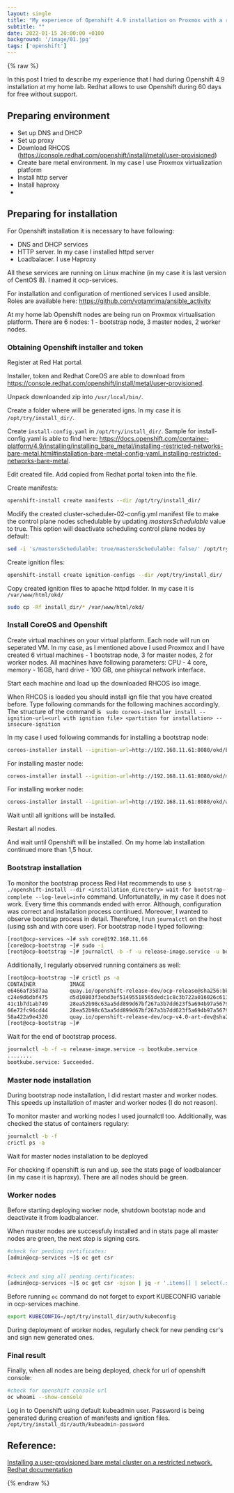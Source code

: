 ```yaml
---
layout: single
title: "My experience of Openshift 4.9 installation on Proxmox with a restricted network"
subtitle: ""
date: 2022-01-15 20:00:00 +0100
background: '/image/01.jpg'
tags: ['openshift']
---
```


{% raw %}

In this post I tried to describe my experience that I had during Openshift 4.9 installation at my home lab. Redhat allows to use Openshift during 60 days for free without support.

## Preparing environment

- Set up DNS and DHCP
- Set up proxy
- Download RHCOS (https://console.redhat.com/openshift/install/metal/user-provisioned)
- Create bare metal environment. In my case I use Proxmox virtualization platform
- Install http server
- Install haproxy
- 

## Preparing for installation 
For Openshift installation it is necessary to have following:
- DNS and DHCP services
- HTTP server. In my case I installed httpd server
- Loadbalacer. I use Haproxy

All these services are running on Linux machine (in my case it is last version of CentOS 8). I named it ocp-services.

For installation and configuration of mentioned services I used ansible. Roles are available here: https://github.com/votamrima/ansible_activity 

At my home lab Openshift nodes are being run on Proxmox virtualisation platform. There are 6 nodes: 1 - bootstrap node, 3 master nodes, 2 worker nodes.

### Obtaining Openshift installer and token
Register at Red Hat portal. 

Installer, token and Redhat CoreOS are able to download from https://console.redhat.com/openshift/install/metal/user-provisioned.

Unpack downloanded zip into ``/usr/local/bin/``.

Create a folder where will be generated igns. In my case it is ``/opt/try/install_dir/``.

Create ``install-config.yaml`` in ``/opt/try/install_dir/``. Sample for install-config.yaml is able to find here: https://docs.openshift.com/container-platform/4.9/installing/installing_bare_metal/installing-restricted-networks-bare-metal.html#installation-bare-metal-config-yaml_installing-restricted-networks-bare-metal. 

Edit created file. Add copied from Redhat portal token into the file.

Create manifests:

````bash
openshift-install create manifests --dir /opt/try/install_dir/
````

Modify the created cluster-scheduler-02-config.yml manifest file to make the control plane nodes schedulable by updating *mastersSchedulable* value to true. This option will deactivate scheduling control plane nodes by default:

````bash
sed -i 's/mastersSchedulable: true/mastersSchedulable: false/' /opt/try/install_dir/manifests/cluster-scheduler-02-config.yml
````

Create ignition files:

````bash
openshift-install create ignition-configs --dir /opt/try/install_dir/
````

Copy created ignition files to apache httpd folder. In my case it is ``/var/www/html/okd/``

````bash
sudo cp -Rf install_dir/* /var/www/html/okd/
````

### Install CoreOS and Openshift

Create virtual machines on your virtual platform. Each node will run on seperated VM. In my case, as I mentioned above I used Proxmox and I have created 6 virtual machines - 1 bootstrap node, 3 for master nodes, 2 for worker nodes. All machines have following parameters: CPU - 4 core, memory - 16GB, hard drive - 100 GB, one phisycal network interface. 

Start each machine and load up the downloaded RHCOS iso image. 

When RHCOS is loaded you should install ign file that you have created before. Type following commands for the following machines accordingly. The structure of the command is `` sudo coreos-installer install --ignition-url=<url with ignition file> <partition for installation> --insecure-ignition``


In my case I used following commands for installing a bootstrap node:

````bash
coreos-installer install --ignition-url=http://192.168.11.61:8080/okd/bootstrap.ign /dev/sda --insecure-ignition
````

For installing master node:

````bash
coreos-installer install --ignition-url=http://192.168.11.61:8080/okd/master.ign /dev/sda --insecure-ignition
````

For installing worker node:

````bash
coreos-installer install --ignition-url=http://192.168.11.61:8080/okd/worker.ign /dev/sda --insecure-ignition
````

Wait until all ignitions will be installed.

Restart all nodes. 

And wait until Openshift will be installed. On my home lab installation continued more than 1,5 hour. 

### Bootstrap installation

To monitor the bootstrap process Red Hat recommends to use ``$ ./openshift-install --dir <installation_directory> wait-for bootstrap-complete --log-level=info`` command. Unfortunatelly, in my case it does not work. Every time this commands ended with error. Although, configuration was correct and installation process continued. Moreover, I wanted to observe bootstap process in detail. Therefore, I run ``journalctl`` on the host (using ssh and with core user). For bootstrap node I typed following:

````bash
[root@ocp-services ~]# ssh core@192.168.11.66
[core@ocp-bootstrap ~]# sudo -i
[root@ocp-bootstrap ~]# journalctl -b -f -u release-image.service -u bootkube.service
````

Additionally, I regularly observed running containers as well:

````bash
[root@ocp-bootstrap ~]# crictl ps -a
CONTAINER           IMAGE                                                                                                                    CREATED              STATE               NAME                        ATTEMPT             POD ID
e6466af3587aa       quay.io/openshift-release-dev/ocp-release@sha256:bb1987fb718f81fb30bec4e0e1cd5772945269b77006576b02546cf84c77498e        About a minute ago   Running             cluster-version-operator    0                   811748d44e1d8
c24e9d6dbf475       d5d10803f3ebd3ef51495518565dedc1c8c3b722a016026c613fc22dba95ea90                                                         About a minute ago   Running             cloud-credential-operator   0                   b01a7b4cfc1ef
41c1b7d1ab749       28ea52b98c63aa5dd899d67bf267a3b7dd623f5a694b97a56793bb12597e2de9                                                         2 minutes ago        Running             machine-config-server       0                   40b5c46667d10
66e72fc96cd44       28ea52b98c63aa5dd899d67bf267a3b7dd623f5a694b97a56793bb12597e2de9                                                         2 minutes ago        Exited              machine-config-controller   0                   40b5c46667d10
58a422a9e4320       quay.io/openshift-release-dev/ocp-v4.0-art-dev@sha256:fd41b7237cac235fead9bda6dc9bf5c6cbde163ebf9d9249f33065d5ceadded0   4 minutes ago        Running             etcd                        0                   90ed4068c2c5d
[root@ocp-bootstrap ~]# 
````

Wait for the end of bootstrap process.

````bash
journalctl -b -f -u release-image.service -u bootkube.service
........
bootkube.service: Succeeded.
````

### Master node installation

During bootstrap node installation, I did restart master and worker nodes. This speeds up installation of master and worker nodes (I do not reason).

To monitor master and working nodes I used journalctl too. Additionally, was checked the status of containers regulary:

````bash
journalctl -b -f
crictl ps -a
````

Wait for master nodes installation to be deployed

For checking if openshift is run and up, see the stats page of loadbalancer (in my case it is haproxy). There are all nodes should be green. 

### Worker nodes

Before starting deploying worker node, shutdown bootstap node and deactivate it from loadbalancer.

When master nodes are successfuly installed and in stats page all master nodes are green, the next step is signing csrs. 

````bash
#check for pending certificates:
[admin@ocp-services ~]$ oc get csr 


#check and sing all pending certificates:
[admin@ocp-services ~]$ oc get csr -ojson | jq -r '.items[] | select(.status == {} ) | .metadata.name' | xargs oc adm certificate approve
````

Before running ``oc`` command do not forget to export KUBECONFIG variable in ocp-services machine.

````bash
export KUBECONFIG=/opt/try/install_dir/auth/kubeconfig
````

During deployment of worker nodes, regularly check for new pending csr's and sign new generated ones.

### Final result
Finally, when all nodes are being deployed, check for url of openshift console:

````bash
#check for openshift console url
oc whoami --show-console
````

Log in to Openshift using default kubeadmin user. Password is being generated during creation of manifests and ignition files. ``/opt/try/install_dir/auth/kubeadmin-password``


## Reference:
[Installing a user-provisioned bare metal cluster on a restricted network. Redhat documentation](https://docs.openshift.com/container-platform/4.9/installing/installing_bare_metal/installing-restricted-networks-bare-metal.html)

{% endraw %}
